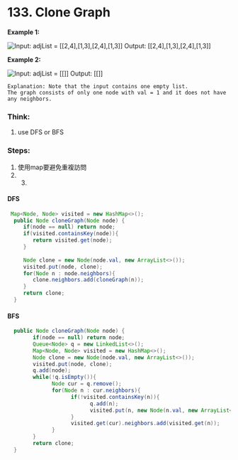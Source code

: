 # 133. Clone Graph

**Example 1:**

![Input: adjList = \[\[2,4\],\[1,3\],\[2,4\],\[1,3\]\] Output: \[\[2,4\],\[1,3\],\[2,4\],\[1,3\]\]](../.gitbook/assets/image%20%2823%29.png)

**Example 2:**

![Input: adjList = \[\[\]\] Output: \[\[\]\]](../.gitbook/assets/image%20%2822%29.png)

```text
Explanation: Note that the input contains one empty list. 
The graph consists of only one node with val = 1 and it does not have any neighbors.
```

### Think:

1. use DFS or BFS

### Steps:

1. 使用map要避免重複訪問
2. 3. 
#### DFS

```java
 Map<Node, Node> visited = new HashMap<>();
  public Node cloneGraph(Node node) {
     if(node == null) return node;
     if(visited.containsKey(node)){
        return visited.get(node);
     }
     
     Node clone = new Node(node.val, new ArrayList<>()); 
     visited.put(node, clone);
     for(Node n : node.neighbors){
        clone.neighbors.add(cloneGraph(n));
     }
     return clone;
  }
```

#### BFS

```java
  public Node cloneGraph(Node node) {
        if(node == null) return node;
        Queue<Node> q = new LinkedList<>();
        Map<Node, Node> visited = new HashMap<>();
        Node clone = new Node(node.val, new ArrayList<>()); 
        visited.put(node, clone);
        q.add(node);
        while(!q.isEmpty()){
              Node cur = q.remove();
              for(Node n : cur.neighbors){
                    if(!visited.containsKey(n)){
                          q.add(n);
                          visited.put(n, new Node(n.val, new ArrayList<>()));
                    }
                    visited.get(cur).neighbors.add(visited.get(n));
              }
        }
        return clone;
  }
```



